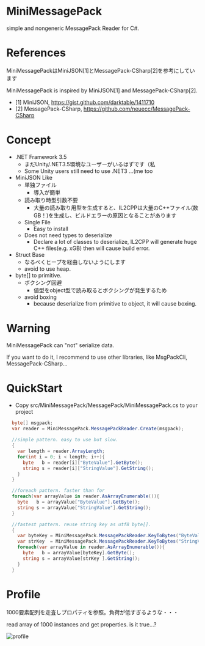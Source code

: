 # MiniMessagePack

simple and nongeneric MessagePack Reader for C#. 

# References

MiniMessagePackはMiniJSON[1]とMessagePack-CSharp[2]を参考にしています

MiniMessagePack is inspired by MiniJSON[1] and MessagePack-CSharp[2].

* [1] MiniJSON, https://gist.github.com/darktable/1411710
* [2] MessagePack-CSharp, https://github.com/neuecc/MessagePack-CSharp

# Concept

* .NET Framework 3.5
    * まだUnity/.NET3.5環境なユーザーがいるはずです（私
    * Some Unity users still need to use .NET3 ...(me too
* MiniJSON Like
    * 単独ファイル
        * 導入が簡単
    * 読み取り時型引数不要
        * 大量の読み取り用型を生成すると、IL2CPPは大量のC++ファイル(数GB！)を生成し、ビルドエラーの原因となることがあります
    * Single File
        * Easy to install
    * Does not need types to deserialize
    	* Declare a lot of classes to deserialize, IL2CPP will generate huge C++ files(e.g. xGB) then will cause build error.
* Struct Base
    * なるべくヒープを経由しないようにします
    * avoid to use heap.
* byte[] to primitive.
    * ボクシング回避
        * 値型をobject型で読み取るとボクシングが発生するため
    * avoid boxing
    	* because deserialize from primitive to object, it will cause boxing.

# Warning

MiniMessagePack can "not" serialize data.

If you want to do it, I recommend to use other libraries, like MsgPackCli, MessagePack-CSharp...

# QuickStart

* Copy src/MiniMessagePack/MessagePack/MiniMessagePack.cs to your project

```csharp
  byte[] msgpack;
  var reader = MiniMessagePack.MessagePackReader.Create(msgpack);
  
  //simple pattern. easy to use but slow.
  {
    var length = reader.ArrayLength;
    for(int i = 0; i < length; i++){
      byte   b = reader[i]["ByteValue"].GetByte();
      string s = reader[i]["StringValue"].GetString();
    }
  }

  //foreach pattern. faster than for
  foreach(var arrayValue in reader.AsArrayEnumerable()){
    byte   b = arrayValue["ByteValue"].GetByte();
    string s = arrayValue["StringValue"].GetString();
  }

  //fastest pattern. reuse string key as utf8 byte[].
  {
    var byteKey = MiniMessagePack.MessagePackReader.KeyToBytes("ByteValue");
    var strKey  = MiniMessagePack.MessagePackReader.KeyToBytes("StringValue");
    foreach(var arrayValue in reader.AsArrayEnumerable()){
      byte   b = arrayValue[byteKey].GetByte();
      string s = arrayValue[strKey ].GetString();
    }
  }
```

# Profile

1000要素配列を走査しプロパティを参照。負荷が低すぎるような・・・

read array of 1000 instances and get properties. is it true...?

![profile](https://github.com/BigOyayubi/MiniMessagePack/blob/master/doc/profile.jpg)
